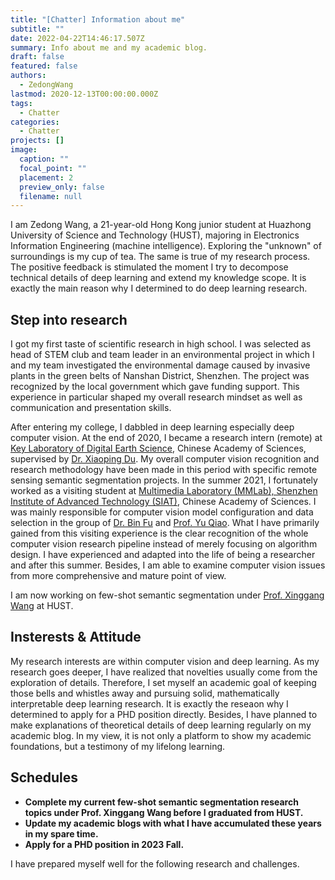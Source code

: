 ```yaml
---
title: "[Chatter] Information about me"
subtitle: ""
date: 2022-04-22T14:46:17.507Z
summary: Info about me and my academic blog.
draft: false
featured: false
authors:
  - ZedongWang
lastmod: 2020-12-13T00:00:00.000Z
tags:
  - Chatter
categories:
  - Chatter
projects: []
image:
  caption: ""
  focal_point: ""
  placement: 2
  preview_only: false
  filename: null
---
```

I am Zedong Wang, a 21-year-old Hong Kong junior student at Huazhong University of Science and Technology (HUST), majoring in Electronics Information Engineering (machine intelligence). Exploring the "unknown" of surroundings is my cup of tea. The same is true of my research process. The positive feedback is stimulated the moment I try to decompose technical details of deep learning and extend my knowledge scope. It is exactly the main reason why I determined to do deep learning research.

## Step into research

I got my first taste of scientific research in high school. I was selected as head of STEM club and team leader in an environmental project in which I and my team investigated the environmental damage caused by invasive plants in the green belts of Nanshan District, Shenzhen. The project was recognized by the local government which gave funding support. This experience in particular shaped my overall research mindset as well as communication and presentation skills. 

After entering my college, I dabbled in deep learning especially deep computer vision. At the end of 2020, I became a research intern (remote) at [Key Laboratory of Digital Earth Science](http://www.digitalearthlab.com.cn/), Chinese Academy of Sciences, supervised by [Dr. Xiaoping Du](https://scholar.google.com/citations?hl=zh-CN&user=TpX2C3cAAAAJ). My overall computer vision recognition and research methodology have been made in this period with specific remote sensing semantic segmentation projects.  In the summer 2021, I fortunately worked as a visiting student at [Multimedia Laboratory (MMLab), Shenzhen Institute of Advanced Technology (SIAT)](http://mmlab.siat.ac.cn/), Chinese Academy of Sciences. I was mainly responsible for computer vision model configuration and data selection in the group of [Dr. Bin Fu](https://scholar.google.com/citations?hl=zh-CN&user=9WhK1y4AAAAJ) and [Prof. Yu Qiao](https://scholar.google.com/citations?hl=zh-CN&user=gFtI-8QAAAAJ). What I have primarily gained from this visiting experience is the clear recognition of the whole computer vision research pipeline instead of merely focusing on algorithm design. I have experienced and adapted into the life of being a researcher and after this summer. Besides, I am able to examine computer vision issues from more comprehensive and mature point of view.



I am now working on few-shot semantic segmentation under [Prof. Xinggang Wang](https://scholar.google.com/citations?hl=zh-CN&user=qNCTLV0AAAAJ) at HUST.

## Insterests & Attitude

My research interests are within computer vision and deep learning. As my research goes deeper, I have realized that novelties usually come from the exploration of details. Therefore, I set myself an academic goal of keeping those bells and whistles away and pursuing solid, mathematically interpretable deep learning research. It is exactly the reseaon why I determined to apply for a PHD position directly. Besides, I have planned to make explanations of  theoretical details of deep learning regularly on my academic blog. In my view, it is not only a platform to show my academic foundations, but a testimony of my lifelong learning.

## Schedules

* **Complete my current few-shot semantic segmentation research topics under Prof. Xinggang Wang before I graduated from HUST.**
* **Update my academic blogs with what I have accumulated these years in my spare time.**
* **Apply for a PHD position in 2023 Fall.**

I have prepared myself well for the following research and challenges.